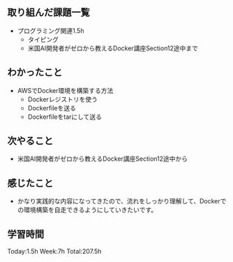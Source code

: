 ## 取り組んだ課題一覧
- プログラミング関連1.5h
    - タイピング
    - 米国AI開発者がゼロから教えるDocker講座Section12途中まで    
## わかったこと
- AWSでDocker環境を構築する方法
    - Dockerレジストリを使う
    - Dockerfileを送る
    - Dockerfileをtarにして送る     
## 次やること
- 米国AI開発者がゼロから教えるDocker講座Section12途中から
## 感じたこと
- かなり実践的な内容になってきたので、流れをしっかり理解して、Dockerでの環境構築を自走できるようにしていきたいです。
## 学習時間
Today:1.5h Week:7h Total:207.5h